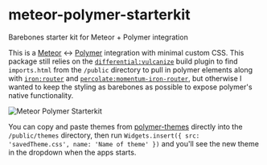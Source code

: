 # meteor-polymer-starterkit
Barebones starter kit for Meteor + Polymer integration

This is a [Meteor](http://meteor.com) <-> [Polymer](https://www.polymer-project.org) integration with minimal custom CSS. This package still relies on the [`differential:vulcanize`](https://atmospherejs.com/differential/vulcanize) build plugin to find `imports.html` from the `/public` directory to pull in polymer elements along with [`iron:router`](https://atmospherejs.com/iron/router) and [`percolate:momentum-iron-router`](https://atmospherejs.com/percolate/momentum-iron-router), but otherwise I wanted to keep the styling as barebones as possible to expose polymer's native functionality.

![Meteor Polymer Starterkit](http://content.screencast.com/users/timslate/folders/Snagit/media/2e306d58-e1d9-484a-832c-ef0ca7765dca/2015-03-25_08-48-37.png)

You can copy and paste themes from [polymer-themes](https://polymerthemes.com/) directly into the `/public/themes` directory, then run `Widgets.insert({ src: 'savedTheme.css', name: 'Name of theme' })` and you'll see the new theme in the dropdown when the apps starts.
